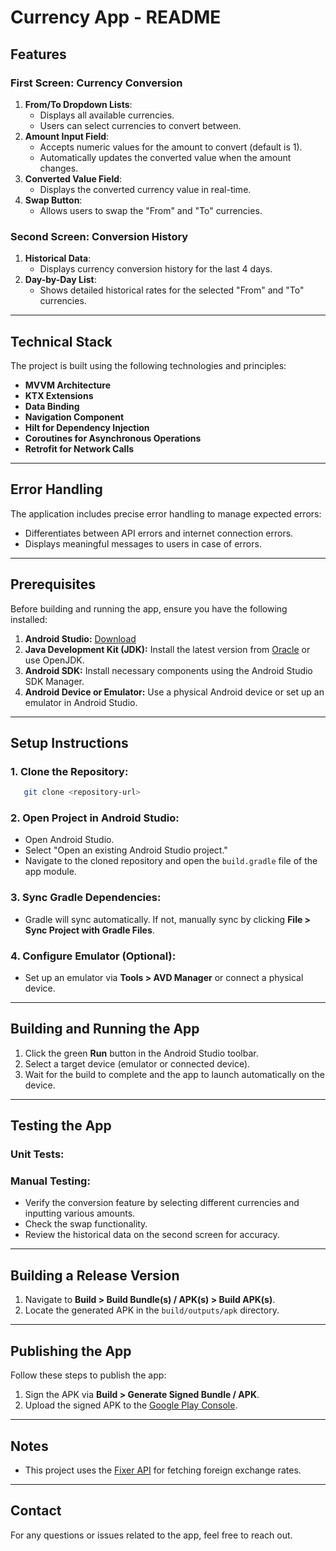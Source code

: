 # Currency App - README

## **Features**

### First Screen: Currency Conversion
1. **From/To Dropdown Lists**:
   - Displays all available currencies.
   - Users can select currencies to convert between.
2. **Amount Input Field**:
   - Accepts numeric values for the amount to convert (default is 1).
   - Automatically updates the converted value when the amount changes.
3. **Converted Value Field**:
   - Displays the converted currency value in real-time.
4. **Swap Button**:
   - Allows users to swap the "From" and "To" currencies.

### Second Screen: Conversion History
1. **Historical Data**:
   - Displays currency conversion history for the last 4 days.
2. **Day-by-Day List**:
   - Shows detailed historical rates for the selected "From" and "To" currencies.

---

## **Technical Stack**
The project is built using the following technologies and principles:
- **MVVM Architecture**
- **KTX Extensions**
- **Data Binding**
- **Navigation Component**
- **Hilt for Dependency Injection**
- **Coroutines for Asynchronous Operations**
- **Retrofit for Network Calls**

---

## **Error Handling**
The application includes precise error handling to manage expected errors:
- Differentiates between API errors and internet connection errors.
- Displays meaningful messages to users in case of errors.

---

## **Prerequisites**
Before building and running the app, ensure you have the following installed:

1. **Android Studio:** [Download](https://developer.android.com/studio)
2. **Java Development Kit (JDK):** Install the latest version from [Oracle](https://www.oracle.com/java/technologies/javase-downloads.html) or use OpenJDK.
3. **Android SDK:** Install necessary components using the Android Studio SDK Manager.
4. **Android Device or Emulator:** Use a physical Android device or set up an emulator in Android Studio.

---

## **Setup Instructions**

### 1. Clone the Repository:
```bash
   git clone <repository-url>
```

### 2. Open Project in Android Studio:
- Open Android Studio.
- Select "Open an existing Android Studio project."
- Navigate to the cloned repository and open the `build.gradle` file of the app module.

### 3. Sync Gradle Dependencies:
- Gradle will sync automatically. If not, manually sync by clicking **File > Sync Project with Gradle Files**.

### 4. Configure Emulator (Optional):
- Set up an emulator via **Tools > AVD Manager** or connect a physical device.

---

## **Building and Running the App**

1. Click the green **Run** button in the Android Studio toolbar.
2. Select a target device (emulator or connected device).
3. Wait for the build to complete and the app to launch automatically on the device.

---

## **Testing the App**

### Unit Tests:

### Manual Testing:
- Verify the conversion feature by selecting different currencies and inputting various amounts.
- Check the swap functionality.
- Review the historical data on the second screen for accuracy.

---

## **Building a Release Version**
1. Navigate to **Build > Build Bundle(s) / APK(s) > Build APK(s)**.
2. Locate the generated APK in the `build/outputs/apk` directory.

---

## **Publishing the App**
Follow these steps to publish the app:
1. Sign the APK via **Build > Generate Signed Bundle / APK**.
2. Upload the signed APK to the [Google Play Console](https://play.google.com/console/about/).

---

## **Notes**
- This project uses the [Fixer API](https://fixer.io/) for fetching foreign exchange rates.

---

## **Contact**
For any questions or issues related to the app, feel free to reach out.

